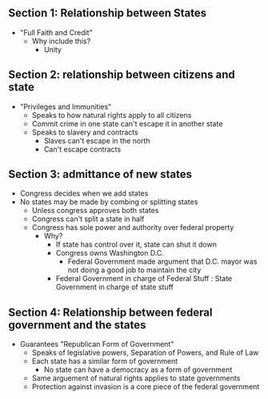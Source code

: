 ## Section 1: Relationship between States
 - "Full Faith and Credit"
	 - Why include this?
		 - Unity

## Section 2: relationship between citizens and state
 - "Privileges and Immunities"
	 - Speaks to how natural rights apply to all citizens
	 - Commit crime in one state can't escape it in another state
	 - Speaks to slavery and contracts
		 - Slaves can't escape in the north
		 - Can't escape contracts

## Section 3: admittance of new states
 - Congress decides when we add states
 - No states may be made by combing or splitting states
	 - Unless congress approves both states
	 - Congress can't split a state in half
	 - Congress has sole power and authority over federal property
		 - Why?
			 - If state has control over it, state can shut it down
			 - Congress owns Washington D.C.
				 - Federal Government made argument that D.C. mayor was not doing a good job to maintain the city
			- Federal Government in charge of Federal Stuff : State Government in charge of state stuff

## Section 4: Relationship between federal government and the states
 - Guarantees "Republican Form of Government"
	 - Speaks of legislative powers, Separation of Powers, and Rule of Law
	 - Each state has a similar form of government
		 - No state can have a democracy as a form of government
	- Same arguement of natural rights applies to state governments
	- Protection against invasion is a core piece of the federal government